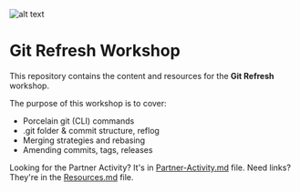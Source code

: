 ![alt text](http://lozanotek.com/images/logo.gif "Created by Lozanotek, Inc.") 
# Git Refresh Workshop
This repository contains the content and resources for the **Git Refresh** workshop.

The purpose of this workshop is to cover:
* Porcelain git (CLI) commands
* .git folder & commit structure, reflog
* Merging strategies and rebasing
* Amending commits, tags, releases

Looking for the Partner Activity? It's in [Partner-Activity.md](./Partner-Activity.md) file. Need links? They're in the [Resources.md](./Resources.md) file.